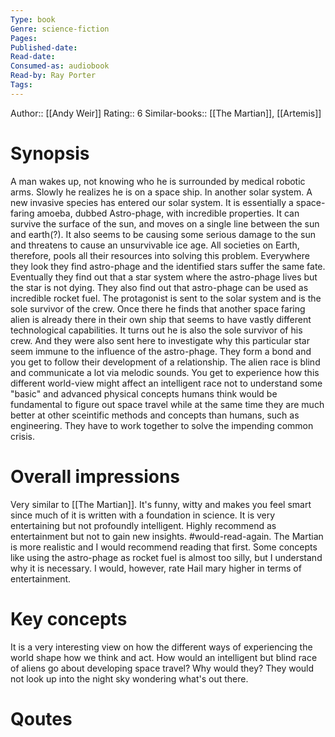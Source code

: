 ```yaml
---
Type: book
Genre: science-fiction
Pages: 
Published-date:
Read-date:
Consumed-as: audiobook
Read-by: Ray Porter
Tags: 
---
```

Author:: [[Andy Weir]]
Rating:: 6
Similar-books:: [[The Martian]], [[Artemis]]
# Synopsis
A man wakes up, not knowing who he is surrounded by medical robotic arms. 
Slowly he realizes he is on a space ship. In another solar system. 
A new invasive species has entered our solar system. It is essentially a space-faring amoeba, dubbed Astro-phage, with incredible properties. It can survive the surface of the sun, and moves on a single line between the sun and earth(?). It also seems to be causing some serious damage to the sun and threatens to cause an unsurvivable ice age. All societies on Earth, therefore, pools all their resources into solving this problem. Everywhere they look they find astro-phage and the identified stars suffer the same fate. Eventually they find out that a star system where the astro-phage lives but the star is not dying.  They also find out that astro-phage can be used as  incredible rocket fuel. 
The protagonist is sent to the solar system and is the sole survivor of the crew. Once there he finds that another space faring alien is already there in their own ship that seems to have vastly different technological capabilities. It turns out he is also the sole survivor of his crew. And they were also sent here to investigate why this particular star seem immune to the influence of the astro-phage. They form a bond and you get to follow their development of a relationship. The alien race is blind and communicate a lot via melodic sounds. You get to experience how this different world-view might affect an intelligent race not to understand some "basic" and advanced physical concepts humans think would be fundamental to figure out space travel while at the same time they are much better at other sceintific methods and concepts than humans, such as engineering. They have to work together to solve the impending common crisis. 


# Overall impressions
Very similar to [[The Martian]]. It's funny, witty and makes you feel smart since much of it is written with a foundation in science. It is very entertaining but not profoundly intelligent. Highly recommend as entertainment but not to gain new insights. #would-read-again. 
The Martian is more realistic and I would recommend reading that first. Some concepts like using the astro-phage as rocket fuel is almost too silly, but I understand why it is necessary. I would, however, rate Hail mary higher in terms of entertainment. 

# Key concepts
It is a very interesting view on how the different ways of experiencing the world shape how we think and act. How would an intelligent but blind race of aliens go about developing space travel? Why would they? They would not look up into the night sky wondering what's out there. 


# Qoutes


